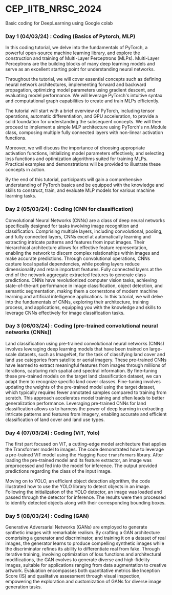 # CEP_IITB_NRSC_2024
Basic coding for DeepLearning using Google colab
### Day 1 (04/03/24) : Coding (Basics of Pytorch, MLP)
In this coding tutorial, we delve into the fundamentals of PyTorch, a powerful open-source machine learning library, and explore the construction and training of Multi-Layer Perceptrons (MLPs). Multi-Layer Perceptrons are the building blocks of many deep learning models and serve as an excellent starting point for understanding neural networks.

Throughout the tutorial, we will cover essential concepts such as defining neural network architectures, implementing forward and backward propagation, optimizing model parameters using gradient descent, and evaluating model performance. We will leverage PyTorch's intuitive syntax and computational graph capabilities to create and train MLPs efficiently.

The tutorial will start with a brief overview of PyTorch, including tensor operations, automatic differentiation, and GPU acceleration, to provide a solid foundation for understanding the subsequent concepts. We will then proceed to implement a simple MLP architecture using PyTorch's nn.Module class, composing multiple fully connected layers with non-linear activation functions.

Moreover, we will discuss the importance of choosing appropriate activation functions, initializing model parameters effectively, and selecting loss functions and optimization algorithms suited for training MLPs. Practical examples and demonstrations will be provided to illustrate these concepts in action.

By the end of this tutorial, participants will gain a comprehensive understanding of PyTorch basics and be equipped with the knowledge and skills to construct, train, and evaluate MLP models for various machine learning tasks.
### Day 2 (05/03/24) : Coding (CNN for classification)
Convolutional Neural Networks (CNNs) are a class of deep neural networks specifically designed for tasks involving image recognition and classification. Comprising multiple layers, including convolutional, pooling, and fully connected layers, CNNs excel at automatically learning and extracting intricate patterns and features from input images. Their hierarchical architecture allows for effective feature representation, enabling the network to discern complex relationships within images and make accurate predictions. Through convolutional operations, CNNs capture local spatial dependencies, while pooling layers reduce dimensionality and retain important features. Fully connected layers at the end of the network aggregate extracted features to generate class predictions. CNNs have revolutionized computer vision tasks, achieving state-of-the-art performance in image classification, object detection, and semantic segmentation, making them a cornerstone of modern machine learning and artificial intelligence applications. In this tutorial, we will delve into the fundamentals of CNNs, exploring their architecture, training process, and applications, equipping you with the knowledge and skills to leverage CNNs effectively for image classification tasks.
### Day 3 (06/03/24) : Coding (pre-trained convolutional neural networks (CNNs))
Land classification using pre-trained convolutional neural networks (CNNs) involves leveraging deep learning models that have been trained on large-scale datasets, such as ImageNet, for the task of classifying land cover and land use categories from satellite or aerial imagery. These pre-trained CNNs have learned to extract meaningful features from images through millions of iterations, capturing rich spatial and spectral information. By fine-tuning these pre-trained models on the target land classification dataset, we can adapt them to recognize specific land cover classes. Fine-tuning involves updating the weights of the pre-trained model using the target dataset, which typically requires fewer annotated samples compared to training from scratch. This approach accelerates model training and often leads to better generalization performance. Leveraging pre-trained CNNs for land classification allows us to harness the power of deep learning in extracting intricate patterns and features from imagery, enabling accurate and efficient classification of land cover and land use types.
### Day 4 (07/03/24) : Coding (ViT, Yolo)
The first part focused on ViT, a cutting-edge model architecture that applies the Transformer model to images. The code demonstrated how to leverage a pre-trained ViT model using the Hugging Face `transformers` library. After loading the pre-trained model and its feature extractor, an image was preprocessed and fed into the model for inference. The output provided predictions regarding the class of the input image.

Moving on to YOLO, an efficient object detection algorithm, the code illustrated how to use the YOLO library to detect objects in an image. Following the initialization of the YOLO detector, an image was loaded and passed through the detector for inference. The results were then processed to identify detected objects along with their corresponding bounding boxes.

### Day 5 (08/03/24) : Coding (GAN)
Generative Adversarial Networks (GANs) are employed to generate synthetic images with remarkable realism. By crafting a GAN architecture comprising a generator and discriminator, and training it on a dataset of real images, the generator learns to produce compelling synthetic images while the discriminator refines its ability to differentiate real from fake. Through iterative training, involving optimization of loss functions and architectural modifications, the GAN evolves to generate diverse and high-fidelity images, suitable for applications ranging from data augmentation to creative artwork. Evaluation encompasses both quantitative metrics like Inception Score (IS) and qualitative assessment through visual inspection, empowering the exploration and customization of GANs for diverse image generation tasks.

